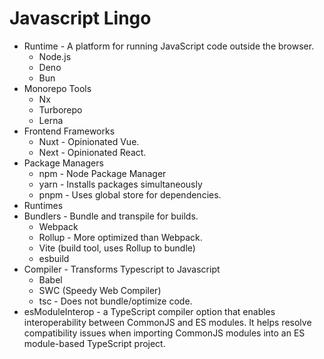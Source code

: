 # Javascript Lingo

- Runtime - A platform for running JavaScript code outside the browser.
  - Node.js
  - Deno
  - Bun
- Monorepo Tools
  - Nx
  - Turborepo
  - Lerna
- Frontend Frameworks
  - Nuxt - Opinionated Vue.
  - Next - Opinionated React.
- Package Managers
  - npm - Node Package Manager
  - yarn - Installs packages simultaneously
  - pnpm - Uses global store for dependencies.
- Runtimes
- Bundlers - Bundle and transpile for builds.
  - Webpack
  - Rollup - More optimized than Webpack.
  - Vite (build tool, uses Rollup to bundle)
  - esbuild
- Compiler - Transforms Typescript to Javascript
  - Babel
  - SWC (Speedy Web Compiler)
  - tsc - Does not bundle/optimize code.
- esModuleInterop - a TypeScript compiler option that enables interoperability between CommonJS and ES modules. It helps resolve compatibility issues when importing CommonJS modules into an ES module-based TypeScript project.
